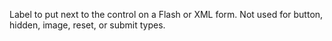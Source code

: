 Label to put next to the control on a Flash or XML form.
Not used for button, hidden, image, reset, or submit types.